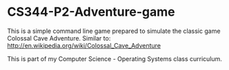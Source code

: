 # CS344-P2-Adventure-game

This is a simple command line game prepared to simulate the classic game Colossal Cave Adventure.  Similar to: 
http://en.wikipedia.org/wiki/Colossal_Cave_Adventure

This is part of my Computer Science - Operating Systems class curriculum.

